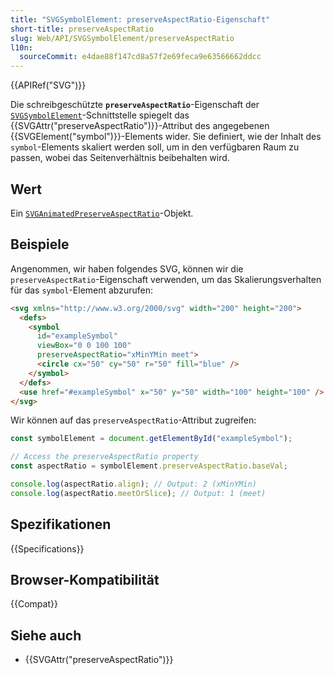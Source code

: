 ```yaml
---
title: "SVGSymbolElement: preserveAspectRatio-Eigenschaft"
short-title: preserveAspectRatio
slug: Web/API/SVGSymbolElement/preserveAspectRatio
l10n:
  sourceCommit: e4dae88f147cd8a57f2e69feca9e63566662ddcc
---
```


{{APIRef("SVG")}}

Die schreibgeschützte **`preserveAspectRatio`**-Eigenschaft der [`SVGSymbolElement`](/de/docs/Web/API/SVGSymbolElement)-Schnittstelle spiegelt das {{SVGAttr("preserveAspectRatio")}}-Attribut des angegebenen {{SVGElement("symbol")}}-Elements wider. Sie definiert, wie der Inhalt des `symbol`-Elements skaliert werden soll, um in den verfügbaren Raum zu passen, wobei das Seitenverhältnis beibehalten wird.

## Wert

Ein [`SVGAnimatedPreserveAspectRatio`](/de/docs/Web/API/SVGAnimatedPreserveAspectRatio)-Objekt.

## Beispiele

Angenommen, wir haben folgendes SVG, können wir die `preserveAspectRatio`-Eigenschaft verwenden, um das Skalierungsverhalten für das `symbol`-Element abzurufen:

```html
<svg xmlns="http://www.w3.org/2000/svg" width="200" height="200">
  <defs>
    <symbol
      id="exampleSymbol"
      viewBox="0 0 100 100"
      preserveAspectRatio="xMinYMin meet">
      <circle cx="50" cy="50" r="50" fill="blue" />
    </symbol>
  </defs>
  <use href="#exampleSymbol" x="50" y="50" width="100" height="100" />
</svg>
```

Wir können auf das `preserveAspectRatio`-Attribut zugreifen:

```js
const symbolElement = document.getElementById("exampleSymbol");

// Access the preserveAspectRatio property
const aspectRatio = symbolElement.preserveAspectRatio.baseVal;

console.log(aspectRatio.align); // Output: 2 (xMinYMin)
console.log(aspectRatio.meetOrSlice); // Output: 1 (meet)
```

## Spezifikationen

{{Specifications}}

## Browser-Kompatibilität

{{Compat}}

## Siehe auch

- {{SVGAttr("preserveAspectRatio")}}
